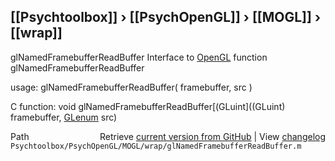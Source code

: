 ## [[Psychtoolbox]] &#8250; [[PsychOpenGL]] &#8250; [[MOGL]] &#8250; [[wrap]]

glNamedFramebufferReadBuffer  Interface to [OpenGL](OpenGL) function glNamedFramebufferReadBuffer  
  
usage:  glNamedFramebufferReadBuffer( framebuffer, src )  
  
C function:  void glNamedFramebufferReadBuffer[(GLuint]((GLuint) framebuffer, [GLenum](GLenum) src)  




<div class="code_header" style="text-align:right;">
  <span style="float:left;">Path&nbsp;&nbsp;</span> <span class="counter">Retrieve <a href=
  "https://raw.github.com/Psychtoolbox-3/Psychtoolbox-3/beta/Psychtoolbox/PsychOpenGL/MOGL/wrap/glNamedFramebufferReadBuffer.m">current version from GitHub</a> | View <a href=
  "https://github.com/Psychtoolbox-3/Psychtoolbox-3/commits/beta/Psychtoolbox/PsychOpenGL/MOGL/wrap/glNamedFramebufferReadBuffer.m">changelog</a></span>
</div>
<div class="code">
  <code>Psychtoolbox/PsychOpenGL/MOGL/wrap/glNamedFramebufferReadBuffer.m</code>
</div>

